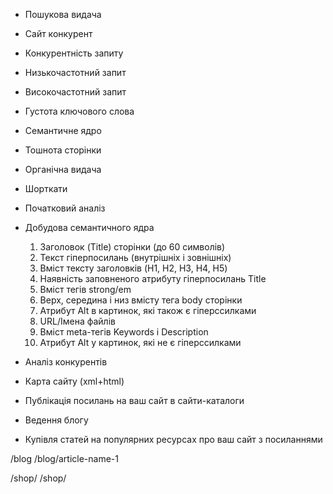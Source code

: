 * Пошукова видача
* Сайт конкурент
* Конкурентність запиту
* Низькочастотний запит
* Високочастотний запит
* Густота ключового слова
* Семантичне ядро
* Тошнота сторінки
* Органічна видача
* Шорткати

* Початковий аналіз
* Добудова семантичного ядра
	1.	Заголовок (Title) сторінки (до 60 символів)
	2.	Текст гіперпосилань (внутрішніх і зовнішніх)
	3.	Вміст тексту заголовків (H1, H2, H3, H4, H5)
	4.	Наявність заповненого атрибуту гіперпосилань Title
	5.	Вміст тегів strong/em
	6.	Верх, середина і низ вмісту тега body сторінки
	7.	Атрибут Alt в картинок, які також є гіперссилками
	8.	URL/Імена файлів
	9.	Вміст meta-тегів Keywords і Description
	10.	Атрибут Alt у картинок, які не є гіперссилками

* Аналіз конкурентів
* Карта сайту (xml+html)
* Публікація посилань на ваш сайт в сайти-каталоги
* Ведення блогу
* Купівля статей на популярних ресурсах про ваш сайт з посиланнями

/blog
/blog/article-name-1

/shop/
/shop/